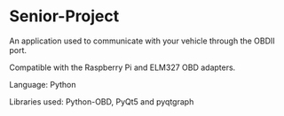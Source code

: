 # Senior-Project
An application used to communicate with your vehicle through the OBDII port.

Compatible with the Raspberry Pi and ELM327 OBD adapters.

Language: Python

Libraries used: Python-OBD, PyQt5 and pyqtgraph
